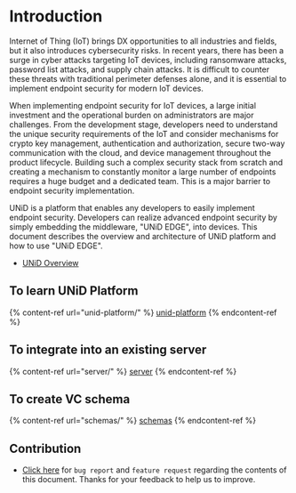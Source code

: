 # Introduction

Internet of Thing (IoT) brings DX opportunities to all industries and fields, but it also introduces cybersecurity risks. In recent years, there has been a surge in cyber attacks targeting IoT devices, including ransomware attacks, password list attacks, and supply chain attacks. It is difficult to counter these threats with traditional perimeter defenses alone, and it is essential to implement endpoint security for modern IoT devices.

When implementing endpoint security for IoT devices, a large initial investment and the operational burden on administrators are major challenges. From the development stage, developers need to understand the unique security requirements of the IoT and consider mechanisms for crypto key management, authentication and authorization, secure two-way communication with the cloud, and device management throughout the product lifecycle. Building such a complex security stack from scratch and creating a mechanism to constantly monitor a large number of endpoints requires a huge budget and a dedicated team. This is a major barrier to endpoint security implementation.

UNiD is a platform that enables any developers to easily implement endpoint security. Developers can realize advanced endpoint security by simply embedding the middleware, "UNiD EDGE", into devices. This document describes the overview and architecture of UNiD platform and how to use "UNiD EDGE".


* [UNiD Overview](https://tf-m-user-guide.trustedfirmware.org/docs/introduction/index.html)

## To learn UNiD Platform

{% content-ref url="unid-platform/" %}
[unid-platform](unid-platform/)
{% endcontent-ref %}

## To integrate into an existing server

{% content-ref url="server/" %}
[server](server/)
{% endcontent-ref %}

## To create VC schema

{% content-ref url="schemas/" %}
[schemas](schemas/)
{% endcontent-ref %}

## Contribution

* [Click here](https://github.com/getunid/unid-docs/issues/new/choose) for `bug report` and `feature request` regarding the contents of this document. Thanks for your feedback to help us to improve.
